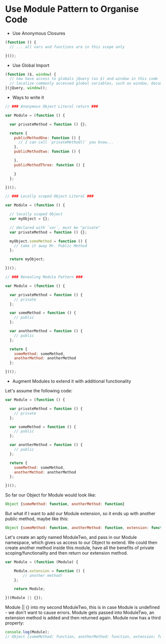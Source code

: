 # Use Module Pattern to Organise Code

- Use Anonymous Closures

```js
(function () {
  // ... all vars and functions are in this scope only

}());
```

- Use Global Import

```js
(function ($, window) {
  // now have access to globals jQuery (as $) and window in this code
  // localize commonly accessed global variables, such as window, document, and jQuery
}(jQuery, window));
```

- Ways to write it

```js
// ### Anonymous Object Literal return ###

var Module = (function () {

  var privateMethod = function () {};

  return {
    publicMethodOne: function () {
      // I can call `privateMethod()` you know...
    },
    publicMethodtwo: function () {

    },
    publicMethodThree: function () {

    }
  };

})();

// ### Locally scoped Object Literal ###

var Module = (function () {

  // locally scoped Object
  var myObject = {};

  // declared with `var`, must be "private"
  var privateMethod = function () {};

  myObject.someMethod = function () {
    // take it away Mr. Public Method
  };

  return myObject;

})();

// ### Revealing Module Pattern ###

var Module = (function () {

  var privateMethod = function () {
    // private
  };

  var someMethod = function () {
    // public
  };

  var anotherMethod = function () {
    // public
  };

  return {
    someMethod: someMethod,
    anotherMethod: anotherMethod
  };

})();
```

- Augment Modules to extend it with additional functionality

Let's assume the following code:

```js
var Module = (function () {

  var privateMethod = function () {
    // private
  };

  var someMethod = function () {
    // public
  };

  var anotherMethod = function () {
    // public
  };

  return {
    someMethod: someMethod,
    anotherMethod: anotherMethod
  };

})();
```

So far our Object for Module would look like:

```js
Object {someMethod: function, anotherMethod: function}
```

But what if I want to add our Module extension, so it ends up with another public method, maybe like this:

```js
Object {someMethod: function, anotherMethod: function, extension: function}
```

Let's create an aptly named ModuleTwo, and pass in our Module namespace, which gives us access to our Object to extend. We could then create another method inside this module, have all the benefits of private scoping/functionality and then return our extension method.

```js
var Module = (function (Module) {

    Module.extension = function () {
        // another method!
    };

    return Module;

})(Module || {});
```

Module || {} into my second ModuleTwo, this is in case Module is undefined - we don't want to cause errors. Module gets passed into ModuleTwo, an extension method is added and then returned again. Module now has a third property:

```js
console.log(Module);
// Object {someMethod: function, anotherMethod: function, extension: function}
```
